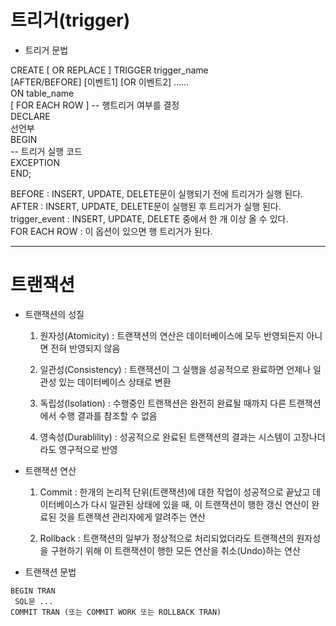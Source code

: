 # 트리거(trigger)
- 트리거 문법   
>  
CREATE [ OR REPLACE ] TRIGGER trigger_name  
[AFTER/BEFORE]  [이벤트1] [OR 이벤트2] ……  
   ON table_name  
   [ FOR EACH ROW ]  -- 행트리거 여부를 결정  
DECLARE  
   선언부  
BEGIN    
   -- 트리거 실행 코드  
EXCEPTION  
END;  

BEFORE : INSERT, UPDATE, DELETE문이 실행되기 전에 트리거가 실행 된다.  
AFTER : INSERT, UPDATE, DELETE문이 실행된 후 트리거가 실행 된다.  
trigger_event : INSERT, UPDATE, DELETE 중에서 한 개 이상 올 수 있다.  
FOR EACH ROW : 이 옵션이 있으면 행 트리거가 된다.

- - -

# 트랜잭션
- 트랜잭션의 성질
	1. 원자성(Atomicity) : 트랜잭션의 연산은 데이터베이스에 모두 반영되든지 아니면 전혀 반영되지 않음
	
	2. 일관성(Consistency) : 트랜잭션이 그 실행을 성공적으로 완료하면 언제나 일관성 있는 데이터베이스 상태로 변환
	3. 독립성(Isolation) : 수행중인 트랜잭션은 완전히 완료될 때까지 다른 트랜잭션에서 수행 결과를 참조할 수 없음
	
	4. 영속성(Durablility) : 성공적으로 완료된 트랜잭션의 결과는 시스템이 고장나더라도 영구적으로 반영
	
- 트랜잭션 연산
	1. Commit : 한개의 논리적 단위(트랜잭션)에 대한 작업이 성공적으로 끝났고 데이터베이스가 다시 일관된 상태에 있을 때, 
	이 트랜잭션이 행한 갱신 연산이 완료된 것을 트랜잭션 관리자에게 알려주는 연산  
	
	2. Rollback : 트랜잭션의 일부가 정상적으로 처리되었더라도 트랜잭션의 원자성을 구현하기 위해 이 트랜잭션이 행한 모든 연산을 취소(Undo)하는 연산
	
- 트랜잭션 문법  
>  
	BEGIN TRAN  
	 SQL문 ...  
	COMMIT TRAN (또는 COMMIT WORK 또는 ROLLBACK TRAN)  